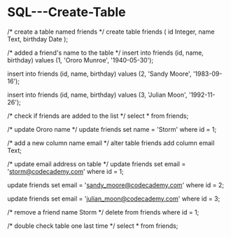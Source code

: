 # SQL---Create-Table

/* create a table named friends */
create table friends (
  id Integer,
  name Text,
  birthday Date
);

/* added a friend's name to the table */
insert into friends (id, name, birthday)
values (1, 'Ororo Munroe', '1940-05-30');

insert into friends (id, name, birthday)
values (2, 'Sandy Moore', '1983-09-16');

insert into friends (id, name, birthday)
values (3, 'Julian Moon', '1992-11-26');

/* check if friends are added to the list */
select * from friends;

/* update Ororo name */
update friends
set name = 'Storm'
where id = 1;

/* add a new column name email */
alter table friends
add column email Text;

/* update email address on table */
update friends
set email = 'storm@codecademy.com'
where id = 1;

update friends
set email = 'sandy_moore@codecademy.com'
where id = 2;

update friends
set email = 'julian_moon@codecademy.com'
where id = 3;

/* remove a friend name Storm */
delete from friends
where id = 1;

/* double check table one last time */
select * from friends;
